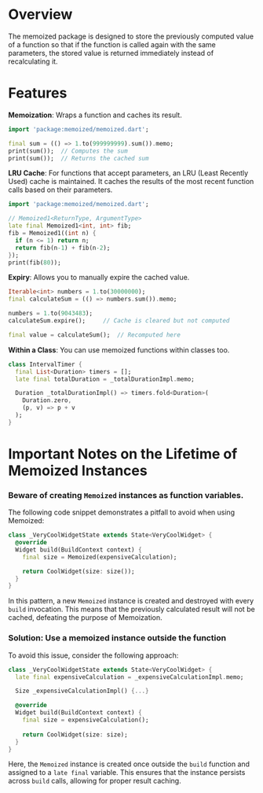# Overview

The memoized package is designed to store the previously computed value of a function so that if the function is called again with the same parameters, the stored value is returned immediately instead of recalculating it.

# Features
**Memoization**: Wraps a function and caches its result.

  ``` dart
  import 'package:memoized/memoized.dart'; 

  final sum = (() => 1.to(999999999).sum()).memo;
  print(sum());  // Computes the sum
  print(sum());  // Returns the cached sum
  ```

**LRU Cache**: For functions that accept parameters, an LRU (Least Recently Used) cache is maintained. It caches the results of the most recent function calls based on their parameters.

```dart
import 'package:memoized/memoized.dart';

// Memoized1<ReturnType, ArgumentType>
late final Memoized1<int, int> fib;
fib = Memoized1((int n) {
  if (n <= 1) return n;
  return fib(n-1) + fib(n-2);
});
print(fib(80));
```

**Expiry**: Allows you to manually expire the cached value.

  ```dart
  Iterable<int> numbers = 1.to(30000000);
  final calculateSum = (() => numbers.sum()).memo;
  
  numbers = 1.to(9043483);
  calculateSum.expire();     // Cache is cleared but not computed

  final value = calculateSum();  // Recomputed here
  ```

**Within a Class**: You can use memoized functions within classes too.

  ```dart
  class IntervalTimer {
    final List<Duration> timers = [];
    late final totalDuration = _totalDurationImpl.memo;

    Duration _totalDurationImpl() => timers.fold<Duration>(
      Duration.zero,
      (p, v) => p + v
    );
  }

  ```

# Important Notes on the Lifetime of Memoized Instances
### Beware of creating `Memoized` instances as function variables.
The following code snippet demonstrates a pitfall to avoid when using Memoized:

```dart
class _VeryCoolWidgetState extends State<VeryCoolWidget> {
  @override
  Widget build(BuildContext context) {
    final size = Memoized(expensiveCalculation);

    return CoolWidget(size: size());
  }
}
```
In this pattern, a new `Memoized` instance is created and destroyed with every `build` invocation. This means that the previously calculated result will not be cached, defeating the purpose of Memoization.

### Solution: Use a memoized instance outside the function
To avoid this issue, consider the following approach:

```dart
class _VeryCoolWidgetState extends State<VeryCoolWidget> {
  late final expensiveCalculation = _expensiveCalculationImpl.memo;

  Size _expensiveCalculationImpl() {...}

  @override
  Widget build(BuildContext context) {
    final size = expensiveCalculation();
    
    return CoolWidget(size: size);
  }
}
```
Here, the `Memoized` instance is created once outside the `build` function and assigned to a `late final` variable. This ensures that the instance persists across `build` calls, allowing for proper result caching.